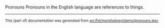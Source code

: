 Pronouns
Pronouns in the English language are references to things.

* * *

<small>This (part of) documentation was generated from [src/fst/morphology/stems/pronouns.lexc](https://github.com/giellalt/lang-eng/blob/main/src/fst/morphology/stems/pronouns.lexc)</small>
